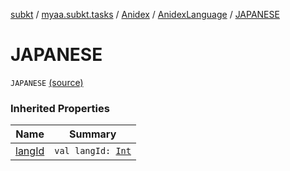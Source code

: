 [subkt](../../../index.md) / [myaa.subkt.tasks](../../index.md) / [Anidex](../index.md) / [AnidexLanguage](index.md) / [JAPANESE](./-j-a-p-a-n-e-s-e.md)

# JAPANESE

`JAPANESE` [(source)](https://github.com/Myaamori/SubKt/blob/master/src/main/kotlin/myaa/subkt/tasks/tasks.kt#L1044)

### Inherited Properties

| Name | Summary |
|---|---|
| [langId](lang-id.md) | `val langId: `[`Int`](https://kotlinlang.org/api/latest/jvm/stdlib/kotlin/-int/index.html) |
